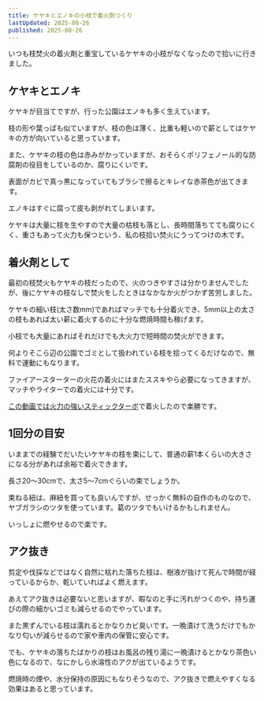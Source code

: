 ```yaml
---
title: ケヤキとエノキの小枝で着火剤つくり
lastUpdated: 2025-08-26
published: 2025-08-26
---
```

<YouTube id="at74A6CO20M" title="ケヤキとエノキの小枝で着火剤つくり - Takibi Channel" aspect="9:16" />

いつも枝焚火の着火剤と重宝しているケヤキの小枝がなくなったので拾いに行きました。

## ケヤキとエノキ

ケヤキが目当てですが、行った公園はエノキも多く生えています。

枝の形や葉っぱも似ていますが、枝の色は薄く、比重も軽いので薪としてはケヤキの方が向いていると思っています。

また、ケヤキの枝の色は赤みがかっていますが、おそらくポリフェノール的な防腐剤の役目をしているのか、腐りにくいです。

表面がカビで真っ黒になっていてもブラシで擦るとキレイな赤茶色が出てきます。

エノキはすぐに腐って皮も剥がれてしまいます。

ケヤキは大量に枝を生やすので大量の枯枝も落とし、長時間落ちてても腐りにくく、重さもあって火力も保つという、私の枝拾い焚火にうってつけの木です。

## 着火剤として

最初の枝焚火もケヤキの枝だったので、火のつきやすさは分かりませんでしたが、後にケヤキの枝なしで焚火をしたときはなかなか火がつかず苦労しました。

ケヤキの細い枝(太さ数mm)であればマッチでも十分着火でき、5mm以上の太さの枝もあれば太い薪に着火するのに十分な燃焼時間も稼げます。

小枝でも大量にあればそれだけでも大火力で短時間の焚火ができます。

何よりそこら辺の公園でゴミとして扱われている枝を拾ってくるだけなので、無料で運動にもなります。

ファイアースターターの火花の着火にはまたススキやら必要になってきますが、マッチやライターでの着火には十分です。

[この動画では火力の強いスティックターボ](https://youtube.com/shorts/rD2dXaKXPtQ)で着火したので楽勝です。

## 1回分の目安

いままでの経験でだいたいケヤキの枝を束にして、普通の薪1本くらいの大きさになる分があれば余裕で着火できます。

長さ20～30cmで、太さ5～7cmぐらいの束でしょうか。

束ねる紐は、麻紐を買っても良いんですが、せっかく無料の自作のものなので、ヤブガラシのツタを使っています。葛のツタでもいけるかもしれません。

いっしょに燃やせるので楽です。

## アク抜き

剪定や伐採などではなく自然に枯れた落ちた枝は、樹液が抜けて死んで時間が経っているからか、乾いていればよく燃えます。

あえてアク抜きは必要ないと思いますが、暇なのと手に汚れがつくのや、持ち運びの際の細かいゴミも減らせるのでやっています。

また黒ずんでいる枝は濡れるとかなりカビ臭いです。一晩漬けて洗うだけでもかなり匂いが減らせるので家や車内の保管に安心です。

でも、ケヤキの落ちたばかりの枝はお風呂の残り湯に一晩漬けるとかなり茶色い色になるので、なにかしら水溶性のアクが出ているようです。

燃焼時の煙や、水分保持の原因にもなりそうなので、アク抜きで燃えやすくなる効果はあると思っています。

